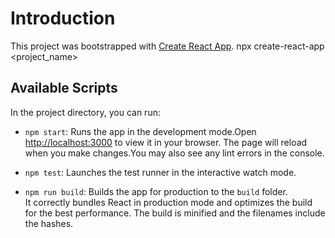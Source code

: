 # Introduction

This project was bootstrapped with [Create React App](https://github.com/facebook/create-react-app).
npx create-react-app <project_name>

## Available Scripts

In the project directory, you can run:

- `npm start`: Runs the app in the development mode.Open [http://localhost:3000](http://localhost:3000) to view it in your browser.
The page will reload when you make changes.You may also see any lint errors in the console.

- `npm test`: Launches the test runner in the interactive watch mode.

- `npm run build`: Builds the app for production to the `build` folder.\
 It correctly bundles React in production mode and optimizes the build for the best performance. The build is minified and the filenames include the hashes.
